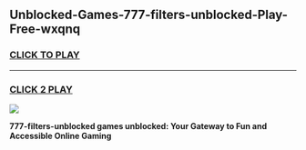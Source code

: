 
## Unblocked-Games-777-filters-unblocked-Play-Free-wxqnq
<h3>
<a href="https://premium76.site?title=777-filters-unblocked&ref=20M">CLICK TO PLAY</a></h3>
<hr>

<h3>
<a href="https://premium76.site?title=777-filters-unblocked&ref=20M">CLICK 2 PLAY</a>
  
</h3>

<a href="https://premium76.site?title=777-filters-unblocked&ref=19M"><img src="https://clearcache.store/games.png"></a>


**777-filters-unblocked games unblocked: Your Gateway to Fun and Accessible Online Gaming**

